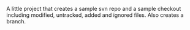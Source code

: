 A little project that creates a sample svn repo and a sample checkout including
modified, untracked, added and ignored files.
Also creates a branch.
